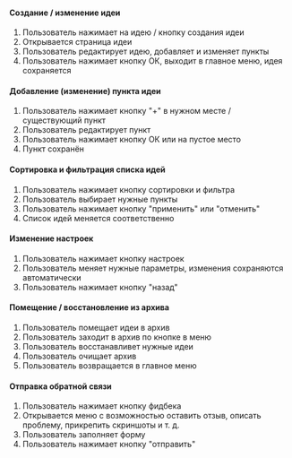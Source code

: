 #### Создание / изменение идеи
1. Пользователь нажимает на идею / кнопку создания идеи
2. Открывается страница идеи
3. Пользователь редактирует идею, добавляет и изменяет пункты
4. Пользователь нажимает кнопку ОК, выходит в главное меню, идея сохраняется

#### Добавление (изменение) пункта идеи
1. Пользователь нажимает кнопку "+" в нужном месте / существующий пункт
2. Пользователь редактирует пункт
3. Пользователь нажимает кнопку ОК или на пустое место
4. Пункт сохранён

#### Сортировка и фильтрация списка идей
1. Пользователь нажимает кнопку сортировки и фильтра
2. Пользователь выбирает нужные пункты
3. Пользователь нажимает кнопку "применить" или "отменить"
4. Список идей меняется соответственно

#### Изменение настроек
1. Пользователь нажимает кнопку настроек
2. Пользователь меняет нужные параметры, изменения сохраняются автоматически
3. Пользователь нажимает кнопку "назад"

#### Помещение / восстановление из архива
1. Пользователь помещает идеи в архив 
2. Пользователь заходит в архив по кнопке в меню
3. Пользователь восстанавливет нужные идеи
4. Пользователь очищает архив
5. Пользователь возвращается в главное меню

#### Отправка обратной связи
1. Пользователь нажимает кнопку фидбека
2. Открывается меню с возможностью оставить отзыв, описать проблему, прикрепить скриншоты и т. д.
3. Пользователь заполняет форму
4. Пользователь нажимает кнопку "отправить"
